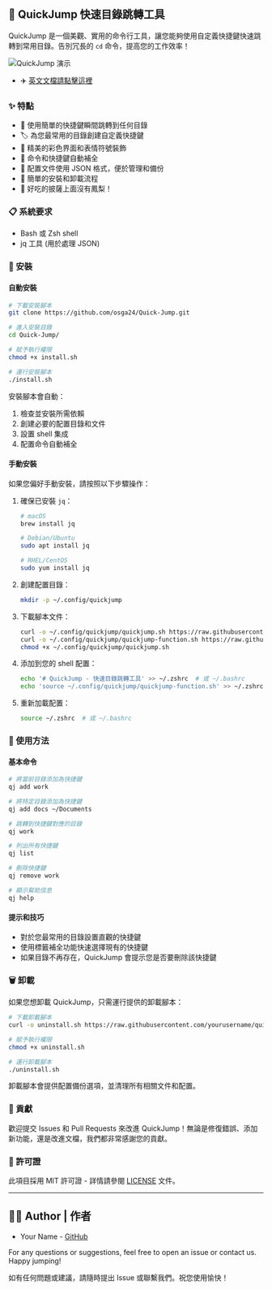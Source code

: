 ## 🚀 QuickJump 快速目錄跳轉工具

QuickJump 是一個美觀、實用的命令行工具，讓您能夠使用自定義快捷鍵快速跳轉到常用目錄。告別冗長的 `cd` 命令，提高您的工作效率！

![QuickJump 演示](screenshots/demo.gif)

- ✈️ [英文文檔請點擊這裡](README.md)

### ✨ 特點

- 📁 使用簡單的快捷鍵瞬間跳轉到任何目錄
- 🏷️ 為您最常用的目錄創建自定義快捷鍵
- 🎨 精美的彩色界面和表情符號裝飾
- 🔄 命令和快捷鍵自動補全
- 💾 配置文件使用 JSON 格式，便於管理和備份
- 🧹 簡單的安裝和卸載流程
- 🍕 好吃的披薩上面沒有鳳梨！

### 📋 系統要求

- Bash 或 Zsh shell
- jq 工具 (用於處理 JSON)

### 🔧 安裝

#### 自動安裝

```bash
# 下載安裝腳本
git clone https://github.com/osga24/Quick-Jump.git

# 進入安裝目錄
cd Quick-Jump/

# 賦予執行權限
chmod +x install.sh

# 運行安裝腳本
./install.sh
```

安裝腳本會自動：
1. 檢查並安裝所需依賴
2. 創建必要的配置目錄和文件
3. 設置 shell 集成
4. 配置命令自動補全

#### 手動安裝

如果您偏好手動安裝，請按照以下步驟操作：

1. 確保已安裝 `jq`：
   ```bash
   # macOS
   brew install jq
   
   # Debian/Ubuntu
   sudo apt install jq
   
   # RHEL/CentOS
   sudo yum install jq
   ```

2. 創建配置目錄：
   ```bash
   mkdir -p ~/.config/quickjump
   ```

3. 下載腳本文件：
   ```bash
   curl -o ~/.config/quickjump/quickjump.sh https://raw.githubusercontent.com/yourusername/quickjump/main/quickjump.sh
   curl -o ~/.config/quickjump/quickjump-function.sh https://raw.githubusercontent.com/yourusername/quickjump/main/quickjump-function.sh
   chmod +x ~/.config/quickjump/quickjump.sh
   ```

4. 添加到您的 shell 配置：
   ```bash
   echo '# QuickJump - 快速目錄跳轉工具' >> ~/.zshrc  # 或 ~/.bashrc
   echo 'source ~/.config/quickjump/quickjump-function.sh' >> ~/.zshrc  # 或 ~/.bashrc
   ```

5. 重新加載配置：
   ```bash
   source ~/.zshrc  # 或 ~/.bashrc
   ```

### 📖 使用方法

#### 基本命令

```bash
# 將當前目錄添加為快捷鍵
qj add work

# 將特定目錄添加為快捷鍵
qj add docs ~/Documents

# 跳轉到快捷鍵對應的目錄
qj work

# 列出所有快捷鍵
qj list

# 刪除快捷鍵
qj remove work

# 顯示幫助信息
qj help
```

#### 提示和技巧

- 對於您最常用的目錄設置直觀的快捷鍵
- 使用標籤補全功能快速選擇現有的快捷鍵
- 如果目錄不再存在，QuickJump 會提示您是否要刪除該快捷鍵

### 🗑️ 卸載

如果您想卸載 QuickJump，只需運行提供的卸載腳本：

```bash
# 下載卸載腳本
curl -o uninstall.sh https://raw.githubusercontent.com/yourusername/quickjump/main/uninstall.sh

# 賦予執行權限
chmod +x uninstall.sh

# 運行卸載腳本
./uninstall.sh
```

卸載腳本會提供配置備份選項，並清理所有相關文件和配置。

### 🤝 貢獻

歡迎提交 Issues 和 Pull Requests 來改進 QuickJump！無論是修復錯誤、添加新功能，還是改進文檔，我們都非常感謝您的貢獻。

### 📜 許可證

此項目採用 MIT 許可證 - 詳情請參閱 [LICENSE](LICENSE) 文件。

---

## 👨‍💻 Author | 作者

- Your Name - [GitHub](https://github.com/yourusername)

For any questions or suggestions, feel free to open an issue or contact us. Happy jumping!

如有任何問題或建議，請隨時提出 Issue 或聯繫我們。祝您使用愉快！

